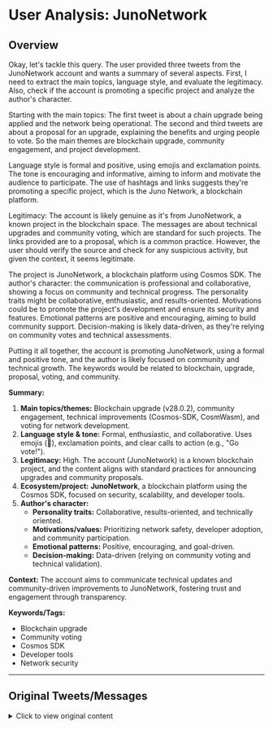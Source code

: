 # User Analysis: JunoNetwork

## Overview

<think>
Okay, let's tackle this query. The user provided three tweets from the JunoNetwork account and wants a summary of several aspects. First, I need to extract the main topics, language style, and evaluate the legitimacy. Also, check if the account is promoting a specific project and analyze the author's character.

Starting with the main topics: The first tweet is about a chain upgrade being applied and the network being operational. The second and third tweets are about a proposal for an upgrade, explaining the benefits and urging people to vote. So the main themes are blockchain upgrade, community engagement, and project development.

Language style is formal and positive, using emojis and exclamation points. The tone is encouraging and informative, aiming to inform and motivate the audience to participate. The use of hashtags and links suggests they're promoting a specific project, which is the Juno Network, a blockchain platform.

Legitimacy: The account is likely genuine as it's from JunoNetwork, a known project in the blockchain space. The messages are about technical upgrades and community voting, which are standard for such projects. The links provided are to a proposal, which is a common practice. However, the user should verify the source and check for any suspicious activity, but given the context, it seems legitimate.

The project is JunoNetwork, a blockchain platform using Cosmos SDK. The author's character: the communication is professional and collaborative, showing a focus on community and technical progress. The personality traits might be collaborative, enthusiastic, and results-oriented. Motivations could be to promote the project's development and ensure its security and features. Emotional patterns are positive and encouraging, aiming to build community support. Decision-making is likely data-driven, as they're relying on community votes and technical assessments.

Putting it all together, the account is promoting JunoNetwork, using a formal and positive tone, and the author is likely focused on community and technical growth. The keywords would be related to blockchain, upgrade, proposal, voting, and community.
</think>

**Summary:**  
1. **Main topics/themes:** Blockchain upgrade (v28.0.2), community engagement, technical improvements (Cosmos-SDK, CosmWasm), and voting for network development.  
2. **Language style & tone:** Formal, enthusiastic, and collaborative. Uses emojis (🫶), exclamation points, and clear calls to action (e.g., "Go vote!").  
3. **Legitimacy:** High. The account (JunoNetwork) is a known blockchain project, and the content aligns with standard practices for announcing upgrades and community proposals.  
4. **Ecosystem/project:** **JunoNetwork**, a blockchain platform using the Cosmos SDK, focused on security, scalability, and developer tools.  
5. **Author's character:**  
   - **Personality traits:** Collaborative, results-oriented, and technically oriented.  
   - **Motivations/values:** Prioritizing network safety, developer adoption, and community participation.  
   - **Emotional patterns:** Positive, encouraging, and goal-driven.  
   - **Decision-making:** Data-driven (relying on community voting and technical validation).  

**Context:** The account aims to communicate technical updates and community-driven improvements to JunoNetwork, fostering trust and engagement through transparency.  

**Keywords/Tags:**  
- Blockchain upgrade  
- Community voting  
- Cosmos SDK  
- Developer tools  
- Network security
---
## Original Tweets/Messages

<details>
<summary>Click to view original content</summary>

| Type | Content |
|------|---------|
| messages | Chain upgrade v28 has been applied correctly and we are fully operational!

Thank you to all our validators and community members for your continued support 🫶 |
| tweets | "{\"bookmarkCount\":1,\"conversationId\":\"1917580550543429870\",\"hashtags\":[],\"id\":\"1917580550543429870\",\"isQuoted\":false,\"isRetweet\":false,\"language\":\"en\",\"likes\":18,\"name\":\"Junø\",\"mentions\":[],\"permanentUrl\":\"https://x.com/JunoNetwork/status/1917580550543429870\",\"photos\":[],\"poll\":null,\"quotes\":0,\"replies\":0,\"retweets\":6,\"text\":\"📢 Proposal 364 for Juno upgrade v28.0.2 is live for voting!\\n\\nIf passed Juno will be upgraded to the latest Cosmos-SDK & CosmWasm versions, keeping the network as safe as possible and at the same time enabling even more features for developers. \\n\\nGo vote!\\n\\nhttps://t.co/iInYLhKEMY\",\"thread\":[],\"timeParsed\":\"2025-04-30T14:03:24.000Z\",\"timestamp\":1746021804,\"urls\":[{\"display_url\":\"explorer.chainroot.io/juno/proposals…\",\"expanded_url\":\"https://explorer.chainroot.io/juno/proposals/364\",\"url\":\"https://t.co/iInYLhKEMY\",\"indices\":[260,283]}],\"userId\":\"967740061801504768\",\"username\":\"JunoNetwork\",\"videos\":[],\"views\":601}" |
| messages | 📢 Proposal 364 for Juno upgrade v28.0.2 is live for voting!

If passed Juno will be upgraded to the latest Cosmos-SDK & CosmWasm versions, keeping the network as safe as possible and at the same time enabling even more features for developers. 

Go vote!

https://t.co/iInYLhKEMY |

</details>
